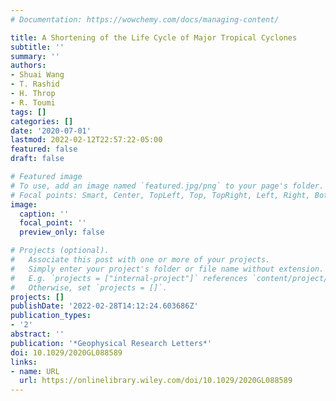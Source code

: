 ```yaml
---
# Documentation: https://wowchemy.com/docs/managing-content/

title: A Shortening of the Life Cycle of Major Tropical Cyclones
subtitle: ''
summary: ''
authors:
- Shuai Wang
- T. Rashid
- H. Throp
- R. Toumi
tags: []
categories: []
date: '2020-07-01'
lastmod: 2022-02-12T22:57:22-05:00
featured: false
draft: false

# Featured image
# To use, add an image named `featured.jpg/png` to your page's folder.
# Focal points: Smart, Center, TopLeft, Top, TopRight, Left, Right, BottomLeft, Bottom, BottomRight.
image:
  caption: ''
  focal_point: ''
  preview_only: false

# Projects (optional).
#   Associate this post with one or more of your projects.
#   Simply enter your project's folder or file name without extension.
#   E.g. `projects = ["internal-project"]` references `content/project/deep-learning/index.md`.
#   Otherwise, set `projects = []`.
projects: []
publishDate: '2022-02-28T14:12:24.603686Z'
publication_types:
- '2'
abstract: ''
publication: '*Geophysical Research Letters*'
doi: 10.1029/2020GL088589
links:
- name: URL
  url: https://onlinelibrary.wiley.com/doi/10.1029/2020GL088589
---
```

